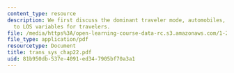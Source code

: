 ```yaml
---
content_type: resource
description: We first discuss the dominant traveler mode, automobiles, and then generalize
  to LOS variables for travelers.
file: /media/https%3A/open-learning-course-data-rc.s3.amazonaws.com/1-221j-transportation-systems-fall-2004/81b950db537e4091ed347905bf70a3a1_trans_sys_chap22.pdf
file_type: application/pdf
resourcetype: Document
title: trans_sys_chap22.pdf
uid: 81b950db-537e-4091-ed34-7905bf70a3a1
---
```

